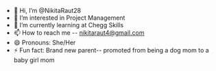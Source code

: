 - 👋 Hi, I’m @NikitaRaut28
- 👀 I’m interested in Project Management
- 🌱 I’m currently learning at Chegg Skills
- 📫 How to reach me -- nikitaraut4@gmail.com
- 😄 Pronouns: She/Her
- ⚡ Fun fact: Brand new parent-- promoted from being a dog mom to a baby girl mom

<!---
NikitaRaut28/NikitaRaut28 is a ✨ special ✨ repository because its `README.md` (this file) appears on your GitHub profile.
You can click the Preview link to take a look at your changes.
--->
